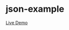 # json-example

<a href="https://louddamage.github.io/json-example/example.json" title="Livedemo"
target="_blank"> Live Demo </a>
